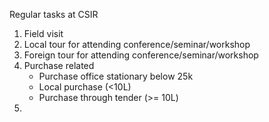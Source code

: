 Regular tasks at CSIR
1. Field visit
2. Local tour for attending conference/seminar/workshop
3. Foreign tour for attending conference/seminar/workshop
4. Purchase related
   * Purchase office stationary below 25k
   * Local purchase (<10L)
   * Purchase through tender (>= 10L)
5. 

